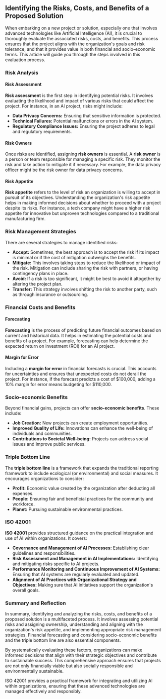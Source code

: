 ## Identifying the Risks, Costs, and Benefits of a Proposed Solution

When embarking on a new project or solution, especially one that involves advanced technologies like Artificial Intelligence (AI), it is crucial to thoroughly evaluate the associated risks, costs, and benefits. This process ensures that the project aligns with the organization's goals and risk tolerance, and that it provides value in both financial and socio-economic terms. This article will guide you through the steps involved in this evaluation process.

### Risk Analysis

#### Risk Assessment

**Risk assessment** is the first step in identifying potential risks. It involves evaluating the likelihood and impact of various risks that could affect the project. For instance, in an AI project, risks might include:

- **Data Privacy Concerns:** Ensuring that sensitive information is protected.
- **Technical Failures:** Potential malfunctions or errors in the AI system.
- **Regulatory Compliance Issues:** Ensuring the project adheres to legal and regulatory requirements.

#### Risk Owners

Once risks are identified, assigning **risk owners** is essential. A **risk owner** is a person or team responsible for managing a specific risk. They monitor the risk and take action to mitigate it if necessary. For example, the data privacy officer might be the risk owner for data privacy concerns.

#### Risk Appetite

**Risk appetite** refers to the level of risk an organization is willing to accept in pursuit of its objectives. Understanding the organization's risk appetite helps in making informed decisions about whether to proceed with a project despite its risks. For instance, a tech company might have a higher risk appetite for innovative but unproven technologies compared to a traditional manufacturing firm.

### Risk Management Strategies

There are several strategies to manage identified risks:

- **Accept:** Sometimes, the best approach is to accept the risk if its impact is minimal or if the cost of mitigation outweighs the benefits.
- **Mitigate:** This involves taking steps to reduce the likelihood or impact of the risk. Mitigation can include sharing the risk with partners, or having contingency plans in place.
- **Avoid:** If a risk is too significant, it might be best to avoid it altogether by altering the project plan.
- **Transfer:** This strategy involves shifting the risk to another party, such as through insurance or outsourcing.

### Financial Costs and Benefits

#### Forecasting

**Forecasting** is the process of predicting future financial outcomes based on current and historical data. It helps in estimating the potential costs and benefits of a project. For example, forecasting can help determine the expected return on investment (ROI) for an AI project.

#### Margin for Error

Including a **margin for error** in financial forecasts is crucial. This accounts for uncertainties and ensures that unexpected costs do not derail the project. For instance, if the forecast predicts a cost of $100,000, adding a 10% margin for error means budgeting for $110,000.

### Socio-economic Benefits

Beyond financial gains, projects can offer **socio-economic benefits**. These include:

- **Job Creation:** New projects can create employment opportunities.
- **Improved Quality of Life:** Innovations can enhance the well-being of individuals and communities.
- **Contributions to Societal Well-being:** Projects can address social issues and improve public services.

### Triple Bottom Line

The **triple bottom line** is a framework that expands the traditional reporting framework to include ecological (or environmental) and social measures. It encourages organizations to consider:

- **Profit:** Economic value created by the organization after deducting all expenses.
- **People:** Ensuring fair and beneficial practices for the community and workforce.
- **Planet:** Pursuing sustainable environmental practices.

### ISO 42001

**ISO 42001** provides structured guidance on the practical integration and use of AI within organizations. It covers:

- **Governance and Management of AI Processes:** Establishing clear guidelines and responsibilities.
- **Risk Assessment and Management in AI Implementations:** Identifying and mitigating risks specific to AI projects.
- **Performance Monitoring and Continuous Improvement of AI Systems:** Ensuring that AI systems are regularly evaluated and updated.
- **Alignment of AI Practices with Organizational Strategy and Objectives:** Making sure that AI initiatives support the organization's overall goals.

### Summary and Reflection

In summary, identifying and analyzing the risks, costs, and benefits of a proposed solution is a multifaceted process. It involves assessing potential risks and assigning ownership, understanding and aligning with the organization's risk appetite, and implementing appropriate risk management strategies. Financial forecasting and considering socio-economic benefits and the triple bottom line are also essential components.

By systematically evaluating these factors, organizations can make informed decisions that align with their strategic objectives and contribute to sustainable success. This comprehensive approach ensures that projects are not only financially viable but also socially responsible and environmentally sustainable.

ISO 42001 provides a practical framework for integrating and utilizing AI within organizations, ensuring that these advanced technologies are managed effectively and responsibly.